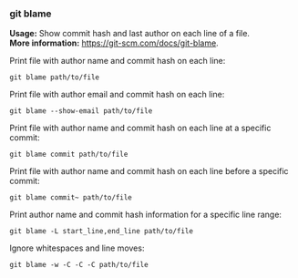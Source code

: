 ### git blame

**Usage:** Show commit hash and last author on each line of a file. <br />
**More information:** https://git-scm.com/docs/git-blame. <br />

Print file with author name and commit hash on each line:

```
git blame path/to/file
```

Print file with author email and commit hash on each line:

```
git blame --show-email path/to/file
```

Print file with author name and commit hash on each line at a specific commit:

```
git blame commit path/to/file
```

Print file with author name and commit hash on each line before a specific commit:

```
git blame commit~ path/to/file
```

Print author name and commit hash information for a specific line range:

```
git blame -L start_line,end_line path/to/file
```

Ignore whitespaces and line moves:

```
git blame -w -C -C -C path/to/file
```
